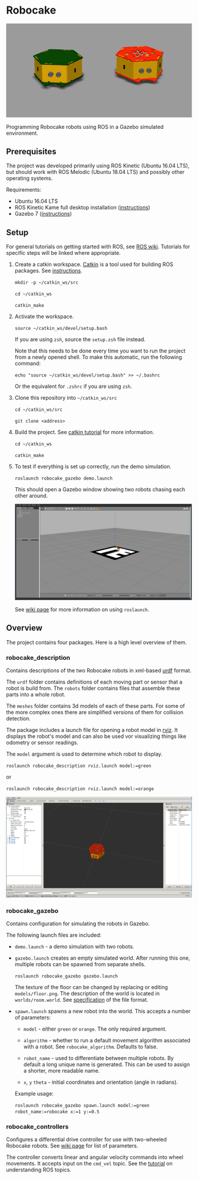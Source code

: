 # Robocake

![Robocake models](1.png)

Programming Robocake robots using ROS in a Gazebo simulated environment.

## Prerequisites

The project was developed primarily using ROS Kinetic (Ubuntu 16.04 LTS), but
should work with ROS Melodic (Ubuntu 18.04 LTS) and possibly other operating
systems.

Requirements:

- Ubuntu 16.04 LTS
- ROS Kinetic Kame full desktop installation
  ([instructions](https://wiki.ros.org/kinetic/Installation/Ubuntu))
- Gazebo 7
  ([instructions](http://gazebosim.org/tutorials?tut=install_ubuntu&cat=install))

## Setup

For general tutorials on getting started with ROS, see
[ROS wiki](https://wiki.ros.org/ROS/Tutorials). Tutorials for specific steps will
be linked where appropriate.

1. Create a catkin workspace. [Catkin](https://wiki.ros.org/catkin) is a tool
   used for building ROS packages. See
   [instructions](https://wiki.ros.org/catkin/Tutorials/create_a_workspace).

   `mkdir -p ~/catkin_ws/src`

   `cd ~/catkin_ws`

   `catkin_make`

2. Activate the workspace.

   `source ~/catkin_ws/devel/setup.bash`

   If you are using `zsh`, source the `setup.zsh` file instead.

   Note that this needs to be done every time you want to run the project from a
   newly opened shell. To make this automatic, run the following command:

   `echo "source ~/catkin_ws/devel/setup.bash" >> ~/.bashrc`

   Or the equivalent for `.zshrc` if you are using `zsh`.

3. Clone this repository into `~/catkin_ws/src`

   `cd ~/catkin_ws/src`

   `git clone <address>`

4. Build the project. See
   [catkin tutorial](https://wiki.ros.org/catkin/Tutorials/using_a_workspace)
   for more information.

   `cd ~/catkin_ws`

   `catkin_make`

5. To test if everything is set up correctly, run the demo simulation.

   `roslaunch robocake_gazebo demo.launch`

   This should open a Gazebo window showing two robots chasing each other around.

   ![Gazebo window](2.png)

   See [wiki page](https://wiki.ros.org/roslaunch) for more information on using
   `roslaunch`.

## Overview

The project contains four packages. Here is a high level overview of them.

### robocake\_description

Contains descriptions of the two Robocake robots in xml-based
[urdf](https://wiki.ros.org/urdf) format.

The `urdf` folder contains definitions of each moving part or sensor that a
robot is build from. The `robots` folder contains files that assemble these
parts into a whole robot.

The `meshes` folder contains 3d models of each of these parts. For some of the
more complex ones there are simplified versions of them for collision detection.

The package includes a launch file for opening a robot model in
[rviz](https://wiki.ros.org/rviz). It displays the robot's model and can also be
used vor visualizing things like odometry or sensor readings.

The `model` argument is used to determine which robot to display.

`roslaunch robocake_description rviz.launch model:=green`

or

`roslaunch robocake_description rviz.launch model:=orange`

![rviz](3.png)

### robocake\_gazebo

Contains configuration for simulating the robots in Gazebo.

The following launch files are included:

- `demo.launch` - a demo simulation with two robots.

- `gazebo.launch` creates an empty simulated world. After running this one,
  multiple robots can be spawned from separate shells.

  `roslaunch robocake_gazebo gazebo.launch`

  The texture of the floor can be changed by replacing or editing
  `models/floor.png`. The description of the world is located in
  `worlds/room.world`. See
  [specification](http://sdformat.org/spec?ver=1.6&elem=world) of the file
  format.

- `spawn.launch` spawns a new robot into the world. This accepts a number of
  parameters:

  - `model` - either `green` or `orange`. The only required argument.

  - `algorithm` - whether to run a default movement algorithm associated with a
    robot. See `robocake_algorithm`. Defaults to false.

  - `robot_name` - used to differentiate between multiple robots. By default a
    long unique name is generated. This can be used to assign a shorter, more
    readable name.

  - `x`, `y` `theta` - initial coordinates and orientation (angle in radians).

  Example usage:

  `roslaunch robocake_gazebo spawn.launch model:=green robot_name:=robocake x:=1 y:=0.5`

### robocake\_controllers

Configures a differential drive controller for use with two-wheeled Robocake
robots. See [wiki page](https://wiki.ros.org/diff_drive_controller) for list of
parameters.

The controller converts linear and angular velocity commands into wheel
movements. It accepts input on the `cmd_vel` topic. See the
[tutorial](http://wiki.ros.org/ROS/Tutorials/UnderstandingTopics) on
understanding ROS topics.
